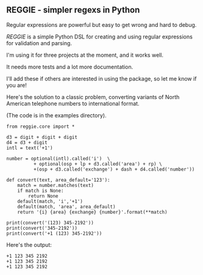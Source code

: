 ## REGGIE - simpler regexs in Python

Regular expressions are powerful but easy to get wrong and hard to debug.

*REGGIE* is a simple Python DSL for creating and using regular expressions for validation and parsing.

I'm using it for three projects at the moment, and it works well.

It needs more tests and a lot more documentation.

I'll add these if others are interested in using the package,
so let me know if you are!

Here's the solution to a classic problem, converting variants of North American
telephone numbers to international format.

(The code is in the examples directory).

    from reggie.core import *
    
    d3 = digit + digit + digit
    d4 = d3 + digit
    intl = text('+1')
    
    number = optional(intl).called('i')  \
              + optional(osp + lp + d3.called('area') + rp) \
              +(osp + d3.called('exchange') + dash + d4.called('number'))
    
    def convert(text, area_default='123'):
        match = number.matches(text)
        if match is None:
            return None
        default(match, 'i','+1')
        default(match, 'area', area_default)
        return '{i} {area} {exchange} {number}'.format(**match)
    
    print(convert('(123) 345-2192'))
    print(convert('345-2192'))
    print(convert('+1 (123) 345-2192'))
    
Here's the output:

    +1 123 345 2192
    +1 123 345 2192
    +1 123 345 2192


